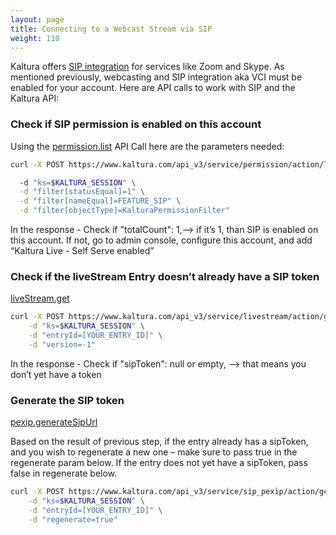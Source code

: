 ```yaml
---
layout: page
title: Connecting to a Webcast Stream via SIP
weight: 110
---
```


Kaltura offers [SIP integration](https://knowledge.kaltura.com/help/kaltura-video-conference-integration-v1#activatevcikmsusers) for services like Zoom and Skype. As mentioned previously, webcasting and SIP integration aka VCI must be enabled for your account. Here are API calls to work with SIP and the Kaltura API:

### Check if SIP permission is enabled on this account

Using the [permission.list](/console/service/permission/action/list) API Call here are the parameters needed:

```bash
curl -X POST https://www.kaltura.com/api_v3/service/permission/action/list \

  -d "ks=$KALTURA_SESSION" \
  -d "filter[statusEqual]=1" \
  -d "filter[nameEqual]=FEATURE_SIP" \
  -d "filter[objectType]=KalturaPermissionFilter"
```

In the response - Check if "totalCount": 1,--> if it’s 1, than SIP is enabled on this account. If not, go to admin console, configure this account, and add “Kaltura Live - Self Serve enabled”

### Check if the liveStream Entry doesn’t already have a SIP token

[liveStream.get](/console/service/liveStream/action/get) 

```bash
curl -X POST https://www.kaltura.com/api_v3/service/livestream/action/get \
    -d "ks=$KALTURA_SESSION" \
    -d "entryId=[YOUR_ENTRY_ID]" \
    -d "version=-1"
```

In the response - Check if "sipToken": null or empty, --> that means you don’t yet have a token

### Generate the SIP token

[pexip.generateSipUrl](/console/service/pexip/action/generateSipUrl)  

Based on the result of previous step, if the entry already has a sipToken, and you wish to regenerate a new one – make sure to pass true in the regenerate param below. If the entry does not yet have a sipToken, pass false in regenerate below.

```bash
curl -X POST https://www.kaltura.com/api_v3/service/sip_pexip/action/generateSipUrl \
    -d "ks=$KALTURA_SESSION" \
    -d "entryId=[YOUR_ENTRY_ID]" \
    -d "regenerate=true"
```